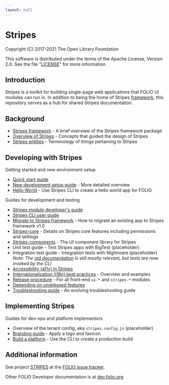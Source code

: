 ```yaml
---
layout: null
---
```


# Stripes

Copyright (C) 2017-2021 The Open Library Foundation

This software is distributed under the terms of the Apache License,
Version 2.0. See the file "[LICENSE](LICENSE)" for more information.

## Introduction

Stripes is a toolkit for building single-page web applications that FOLIO UI modules can run in.  In addition to being the home of Stripes [framework](doc/stripes-framework.md), this repository serves as a hub for shared Stripes documentation.

## Background

* [Stripes framework](doc/stripes-framework.md) - A brief overview of the Stripes framework package
* [Overview of Stripes](doc/overview.md) - Concepts that guided the design of Stripes
* [Stripes entities](doc/modules-apps-etc.md) - Terminology of things pertaining to Stripes


## Developing with Stripes

Getting started and new environment setup

* [Quick start guide](doc/quick-start.md)
* [New development setup guide](doc/new-development-setup.md) - More detailed overview
* [Hello World](https://github.com/folio-org/stripes-cli/blob/master/doc/user-guide.md#app-development) - Use Stripes CLI to create a hello world app for FOLIO

Guides for development and testing

* [Stripes module developer's guide](doc/dev-guide.md)
* [Stripes CLI user guide](https://github.com/folio-org/stripes-cli/blob/master/doc/user-guide.md)
* [Migrate to Stripes framework](doc/stripes-framework.md#migrating) - How to migrate an existing app to Stripes framework v1.0
* [Stripes-core](https://github.com/folio-org/stripes-core/blob/master/README.md)  - Details on Stripes core features including permissions and settings
* [Stripes-components](https://github.com/folio-org/stripes-components/blob/master/README.md) - The UI component library for Stripes
* Unit test guide - Test Stripes apps with BigTest (placeholder)
* Integration test guide - Integration tests with Nightmare (placeholder) _Note: The [old documentation](https://github.com/folio-org/ui-testing/blob/master/README.md) is still mostly relevant, but tests are now invoked by the CLI_
* [Accessibility (a11y) in Stripes](https://github.com/folio-org/stripes-components/blob/master/docs/AccessibilityOverview.md)
* [Internationalization (i18n) best practices](doc/i18n.md) - Overview and examples
* [Release procedure](doc/release-procedure.md) - For all front-end `ui-*` and `stripes-*` modules
* [Depending on unreleased features](doc/depending-on-unreleased-features.md)
* [Troubleshooting guide](doc/troubleshooting.md) - An evolving troubleshooting guide

## Implementing Stripes

Guides for dev-ops and platform implementors

* Overview of the tenant config, aka `stripes.config.js` (placeholder)
* [Branding guide](doc/branding.md) - Apply a logo and favicon
* [Build a platform](https://github.com/folio-org/stripes-cli/blob/master/doc/user-guide.md#generating-a-production-build) - Use the CLI to create a production build


## Additional information

See project [STRIPES](https://issues.folio.org/browse/STRIPES)
at the [FOLIO issue tracker](https://dev.folio.org/guidelines/issue-tracker/).

Other FOLIO Developer documentation is at [dev.folio.org](https://dev.folio.org/)

